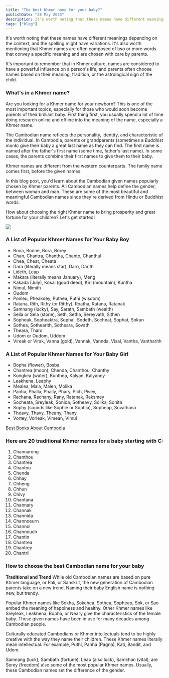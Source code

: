 ```yaml
---
title: "The best Khmer name for your baby?"
publishDate: "28 May 2023"
description: It's worth noting that these names have different meanings
tags: ["blog"]
---
```


It's worth noting that these names have different meanings depending on the context, and the spelling might have variations. It's also worth mentioning that Khmer names are often composed of two or more words that convey a specific meaning and are chosen with care by parents.

It's important to remember that in Khmer culture, names are considered to have a powerful influence on a person's life, and parents often choose names based on their meaning, tradition, or the astrological sign of the child.

### What's in a Khmer name?

Are you looking for a Khmer name for your newborn? This is one of the most important topics, especially for those who would soon become parents of their brilliant baby. First thing first, you usually spend a lot of time doing research online and offline into the meaning of the name, especially a Khmer name.

The Cambodian name reflects the personality, identity, and characteristic of the individual. In Cambodia, parents or grandparents (sometimes a Buddhist monk) give their baby a great last name as they can find. The first name is named after the father's first name (some time, father's last name). In some cases, the parents combine their first names to give them to their baby.

Khmer names are different from the western counterparts. The family name comes first, before the given names.

In this blog post, you'd learn about the Cambodian given names popularly chosen by Khmer parents. All Cambodian names help define the gender, between woman and man. These are some of the most beautiful and meaningful Cambodian names since they're derived from Hindu or Buddhist words.

How about choosing the right Khmer name to bring prosperity and great fortune for your children? Let's get started!

![](https://cambopedia.com/wp-content/uploads/2023/01/4C6956A0-F1BB-4889-9E05-DDAC5F18B268-768x1024.jpeg)

### A List of Popular Khmer Names for Your Baby Boy

- Bona, Bonne, Bora, Borey
- Chan, Chantra, Chantha, Chanto, Chanthul
- Chea, Cheat, Cheata
- Dara (literally means star), Daro, Darith
- Lideth, Leap
- Makara (literally means January), Meng
- Kakada (July), Kosal (good deed), Kiri (mountain), Kuntha
- Nimul, Nimith
- Oudom
- Ponleu, Pheakdey, Puthea, Puthi (wisdom)
- Ratana, Rith, Rithy (or Ritthy), Roatha, Ratana, Ratanak
- Samnang (lucky), Say, Sarath, Sambath (wealth)
- Seila or Sela (stone), Seth, Setha, Sereyvath, Sithen
- Sopheak, Sopheaktra, Sophal, Sodeth, Socheat, Sophat, Sokun
- Sothea, Sothearith, Sotheara, Sovath
- Theara, Tharo
- Udom or Oudom, Uddom
- Vireak or Virak, Vanna (gold), Vannak, Vannda, Visal, Vantha, Vantharith

### A List of Popular Khmer Names for Your Baby Girl

- Bopha (flower), Bosba
- Chantrea (moon), Chenda, Chanthou, Chanthy
- Kongkea (water), Kunthea, Kalyan, Kalyaney
- Leakhena, Leaphy
- Mealea, Mala, Malen, Molika
- Panha, Phalla, Phally, Phary, Pich, Pisey,
- Rachana, Rachany, Rany, Ratanak, Raksmey
- Socheata, Sreyleak, Sonida, Sotheavy, Solika, Sonita
- Sophy (sounds like Sophie or Sophia), Sopheap, Sovathana
- Theavy, Thavy, Theany, Thany
- Vortey, Vorleak, Vimean, Vimul

[Best Books About Cambodia](https://cambopedia.com/best-books-about-cambodia/)

### Here are 20 traditional Khmer names for a baby starting with C:

1. Channarong
2. Chanthou
3. Chantrea
4. Chantou
5. Chenda
6. Chhay
7. Chheng
8. Chhun
9. Chivy
10. Chantana
11. Channary
12. Channak
13. Channida
14. Channoeurn
15. Channol
16. Channouch
17. Chantin
18. Chantrea
19. Chantrey
20. Chantril

### How to choose the best Cambodian name for your baby

**Traditional and Trend** While old Cambodian names are based on pure Khmer language, or Pali, or Sanskrit, the new generation of Cambodian parents take on a new trend. Naming their baby English name is nothing new, but trendy.

Popular Khmer names like Sokha, Sokchea, Sothea, Sopheap, Sok, or Sao embed the meaning of happiness and healthy. Other Khmer names like Sreyleak, Leakhena, Bopha, or Neary give the characteristics of the female baby. These given names have been in use for many decades among Cambodian people.

Culturally educated Cambodians or Khmer intellectuals tend to be highly creative with the way they name their children. These Khmer names literally mean intellectual. For example, Puthi, Panha (Pagna), Kati, Bandit, and Udom.

Samnang (luck), Sambath (fortune), Leap (also luck), Samkhan (vital), are Serey (freedom) also some of the most popular Khmer names. Usually, these Cambodian names set the difference of the gender.
